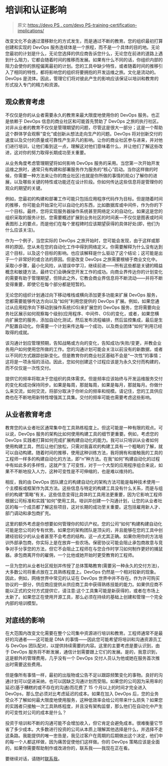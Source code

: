 # 培训和认证影响

> 原文:[https://devo PS . com/devo PS-training-certification-implications/](https://devops.com/devops-training-certification-implications/)

改变文化不会通过潜移默化的方式发生，而是通过不断的教育。您的组织最初打算创建和实现的 DevOps 服务连续体是一个旅程，而不是一个具体的目的地。无论您最初的计划是什么，无论您选择的供应商告诉您什么，无论您在前进的道路上遇到什么阻力，它都会随着时间的推移而发展。如果有什么不同的话，你组织内部的阻力会使你的旅程偏离最初的计划。您的工具中缺少特性，或者随着时间的推移引入了相同的特性，都将影响您的组织将要拥抱的开发运维之旅。文化是流动的。DevOps 是流体。因此，管理它们将对彼此产生的影响应该保证以培训和教育的形式投入专门的精力和资源。

## **观众教育考虑** 

不仅仅是你的从业者需要永久的教育来最大限度地使用你的 DevOps 服务。也正是依赖于 DevOps 信息的商业社区和可能首先赞助了 DevOps 之旅的执行社区。对非从业者的教育不仅仅是管理期望的问题，尽管这是很大一部分；这是一个帮助这个群体学会观察“变化”或创新从想法走向生产的问题。DevOps 将对创新交付的速度以及交付的质量或可靠性产生非凡的影响。让你的商业社区参与进来，并对他们进行培训，让他们看到这一点，理解这对他们意味着什么，并让他们了解这些改进，这对你的努力取得长期成功至关重要。

从业务角度考虑管理期望将如何影响 DevOps 服务的采用。当您第一次开始开发运维之旅时，通常只有构建和部署服务作为服务的“核心”启动。当你这样做的时候，你需要一种方法来让你的商业社区(也就是你所做的事情的观众)了解你的进展，以及哪些关键的特性或功能还在设计阶段。你如何传达这些信息将是管理你的观众的期望的关键。

例如，您最初的构建和部署工作可能只包括应用程序代码作为目标。但是随着时间的推移，你可能会开始深化可以自动化的东西，比如数据库或中间件，作为你的下一个目标。最终，您将实现服务器操作系统甚至网络定义的自动化。如果这是您的组织采取的服务计划，您需要概述扩展到业务社区的时间表—不仅仅是图表或时间表图形上的要点，而是他们在每个里程碑时应该期望获得的具体好处(即，他们为什么应该关注)。

作为一个例子，当您实际的 DevOps 之旅开始时，您可能会发现，由于这样或那样的原因，您从未在您的自动化工作中得到网络定义。你需要解释为什么没有达到这个目标，以及这个目标的影响。也应该解释是什么驱动了这个结论；这可能是出于一个非常好的或合法的原因。但是改变 DevOps 之旅需要根植于商业文化中。采取小步骤，最小化风险，从错误中学习，继续前进——所有这些都是关键的精益概念和敏捷方法，最终它们会确保您开发工作的成功。向商业界传达你的计划变化的需要有助于管理期望，但除此之外，它教会商业界信息将不断流动——并将不断变得重要，即使它在每个部分都是短暂的。

无论您的组织计划通过向下移动堆栈或横向添加更多功能来扩展 DevOps 服务，您都需要能够传达方向以及“如何”利用您提供的 DevOps 扩展。例如，如果您通过从应用程序向下移动到操作系统(OS)来扩展您的 DevOps 服务，您将需要向业务社区展示如何观察每个级别(应用程序、中间件、OS)的变化，或者，如果您横向扩展您的服务，添加自动化测试，然后发布流程编排，然后监控集成，最后是生产配置自动化。你需要一个计划来传达每一个成功，以及商业团体“如何”利用已经取得的成就。

该沟通计划应管理预期，告知战略或方向的变化，告知成功/失败/变更，并教会业务用户如何使用您所做的工作。您的沟通计划可能会关注以前没有的新数据，或者以不同的方式跟踪创新变化。但是教育你的商业社区基础不会是“一次性”的事情；这将是一项永恒的活动。因此，您如何创建这个过程应该是为永久交付而构建的，而不仅仅是一次性交付。

提供它的频率将取决于您组织的具体需求。但是频率应该始终与开发运维服务交付的变化和成功保持同步。如果是每周，那就每周，如果是每月，那就每月。你做什么来交流，如何交流，将部分取决于你听众的频率和规模。请记住，您的工具供应商也在不断地用新特性增强其工具集。交付的频率可能也需要考虑这些影响。

## **从业者教育考虑**

教育您的从业者社区通常集中在工具熟练程度上。但这可能是一种有限的观点。可以说，DevOps 服务的架构比如何使用构建工具的细节更重要。例如，考虑您的 DevOps 实践者打算如何完成扩展构建自动化的能力。我可以只培训从业者如何使用构建工具，然后让他们放松，只需对我喜欢的构建工具有一个粗略的了解，就可以自动构建。随着时间的推移，使用这种训练方法，我将拥有和接触我的工具的工程师一样多的构建自动化的方法，即“n”种方法。在我“如何”构建自动化的过程中有如此多的多样性，这就产生了可变性，对于一个大型的应用程序组合来说，如果不不断地投入人力，这种可变性是不可伸缩的，也是难以维持的。

相反，我的由 DevOps 团队建立的构建自动化的架构方法可能是每种技术使用一个主模板或框架作为其方法。这些信息与特定的构建工具没有什么关系，而是与组织的构建“策略”有关。这些信息变得比具体的工具用法更重要，因为它影响工程师根据公司标准和实践“如何”使用工具。培训并创建一个沟通计划，让您的从业者社区的每一个成员都了解这些项目，这对长期的成功至关重要。这包括雇用新人才、部门调动和承包商扩充。

这里的额外考虑是你想要如何管理你的知识产权。您的公司“如何”构建构建自动化可能是您公司的专有优势。如果您的架构团队是顶尖的，并且能够在您的工具中创建经验较少的从业者甚至不会考虑的结构，这一点尤其正确。如果你用你的方法培训外部承包商，你实际上是在放弃一些农场。保密协议可能会阻止承包商故意与竞争对手分享您的方法，但它不会阻止工程师在与您合作时学习如何制作更好的捕鼠器。承包商离开你的雇佣，一个比他或她开始时更受教育的工程师。

一旦为您的从业者社区规划并传授了总体策略教育(需要另一种永久的交付方法)，大多数公司将重点放在工具熟练程度上。DevOps 仍然是一个相对较新的现象。因此，例如，网络世界中常见的认证在 DevOps 世界中并不存在。作为许可购买协议的一部分，供应商应提供从供应商工具中获得熟练技能的能力。如果供应商不能以正式的交付方式提供它，请注意:这个工具集可能是新获得的，或者在市场上太新了。如果您正在使用开源工具，那么必须在持续的基础上创建和管理一个完全内部的培训模型。

## **对底线的影响**

在大范围内改变文化需要在整个公司集中资源进行培训和教育。工程师通常不是最好的沟通者——这可能是 DNA 的事情——因此您可能希望将培训和沟通资源员工与 DevOps 团队配对，以提供持续需要的内容。这里的主要考虑是要认识到，由于 DevOps 服务将不断发展，通信计划需要跟上它们的发展。是的，我意识到，这是额外的管理费用，几乎没有一个 DevOps 交付人员认为他或她在服务首次推出时需要这些费用。

但是像所有事情一样，最初的出版物或公告不足以跟踪频繁变化的事物。良好的沟通计划可以促进采纳，也可以因缺乏沟通计划而受阻。如果您的公司因为采用率的延迟(基于糟糕的或不存在的沟通)而花费了 15 个月以上的时间才完全进入 DevOps，那么您必须对比考虑延迟的成本。如果在加入 DevOps 后，您的业务受众不了解如何最大限度地使用服务，这种低效率会给公司带来什么损失？如果您的实践者只接触一次工具熟练程度，并且没有架构监督，那么他们在自动化中产生的可变性对公司的成本是什么？

投资于培训和不断的沟通可能不会增加收入，但它肯定会避免成本。很难衡量它节省了多少成本。大多数进行投资的公司从本质上理解其他选择是什么，并选择不走这条路。我能提供的唯一忠告是，我见过客户在周期的后期做出这个决定，他们中的每一个人都这样做，因为痛苦促使他们这样做。你的 DevOps 策略应该是全面的，如果你需要帮助制作或改进你的，联系我——我现在正在看。

要继续对话，请随时[联系我](/cdn-cgi/l/email-protection#92d9e0fbe1e6fbf3fcbcdcf7fee1fdfcd2fafde6fff3fbfebcf1fdff)。